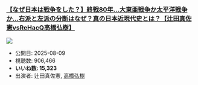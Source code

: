 ### [【なぜ日本は戦争をした？】終戦80年…大東亜戦争か太平洋戦争か…右派と左派の分断はなぜ？真の日本近現代史とは？【辻田真佐憲vsReHacQ高橋弘樹】](https://www.youtube.com/watch?v=TRuYLYqTUDU)
[![](https://img.youtube.com/vi/TRuYLYqTUDU/sddefault.jpg)](https://www.youtube.com/watch?v=TRuYLYqTUDU)
-   公開日: 2025-08-09
-   視聴数: 906,466
-   **いいね数: 15,323**
-   出演者: 辻田真佐憲, [高橋弘樹](/rehacq_fan/people/高橋弘樹 "wikilink")
